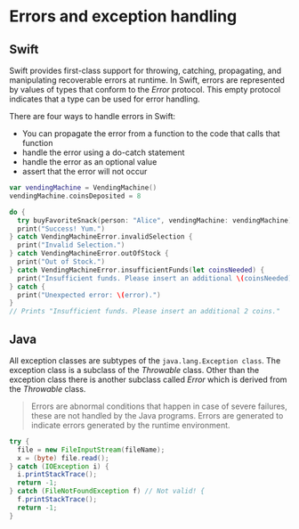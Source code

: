 # Errors and exception handling

## Swift
Swift provides first-class support for throwing, catching, propagating, and manipulating recoverable errors at runtime. In Swift, errors are represented by values of types that conform to the *Error* protocol. This empty protocol indicates that a type can be used for error handling. 

There are four ways to handle errors in Swift: 
* You can propagate the error from a function to the code that calls that function
* handle the error using a do-catch statement
* handle the error as an optional value
* assert that the error will not occur

```swift
var vendingMachine = VendingMachine()
vendingMachine.coinsDeposited = 8

do {
  try buyFavoriteSnack(person: "Alice", vendingMachine: vendingMachine)
  print("Success! Yum.")
} catch VendingMachineError.invalidSelection {
  print("Invalid Selection.")
} catch VendingMachineError.outOfStock {
  print("Out of Stock.")
} catch VendingMachineError.insufficientFunds(let coinsNeeded) {
  print("Insufficient funds. Please insert an additional \(coinsNeeded) coins.")
} catch {
  print("Unexpected error: \(error).")
}
// Prints "Insufficient funds. Please insert an additional 2 coins."

```

## Java
All exception classes are subtypes of the `java.lang.Exception class`. The exception class is a subclass of the *Throwable* class. Other than the exception class there is another subclass called *Error* which is derived from the *Throwable* class. 

> Errors are abnormal conditions that happen in case of severe failures, these are not handled by the Java programs. Errors are generated to indicate errors generated by the runtime environment.

```java
try {
  file = new FileInputStream(fileName);
  x = (byte) file.read();
} catch (IOException i) {
  i.printStackTrace();
  return -1;
} catch (FileNotFoundException f) // Not valid! {
  f.printStackTrace();
  return -1;
}
```

